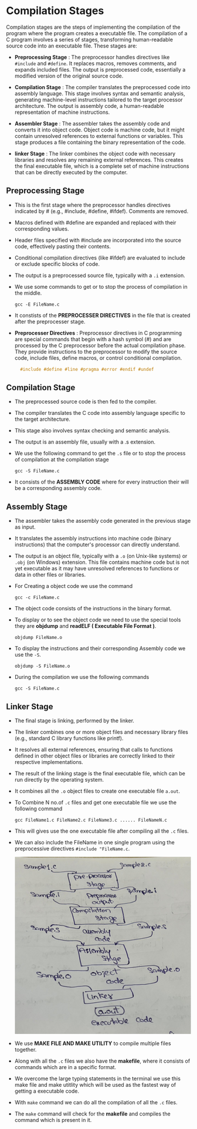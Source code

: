 # Compilation Stages
Compilation stages are the steps of implementing the compilation of the program where the program creates a executable file. The compilation of a C program involves a series of stages, transforming human-readable source code into an executable file. These stages are:
- **Preprocessing Stage** : The preprocessor handles directives like ```#include``` and ```#define```. It replaces macros, removes comments, and expands included files. The output is preprocessed code, essentially a modified version of the original source code.

- **Compilation Stage** : The compiler translates the preprocessed code into assembly language. This stage involves syntax and semantic analysis, generating machine-level instructions tailored to the target processor architecture. The output is assembly code, a human-readable representation of machine instructions.

- **Assembler Stage** : The assembler takes the assembly code and converts it into object code. Object code is machine code, but it might contain unresolved references to external functions or variables. This stage produces a file containing the binary representation of the code.

- **linker Stage** : The linker combines the object code with necessary libraries and resolves any remaining external references. This creates the final executable file, which is a complete set of machine instructions that can be directly executed by the computer.


## Preprocessing Stage
- This is the first stage where the preprocessor handles directives indicated by # (e.g., #include, #define, #ifdef). Comments are removed.
- Macros defined with #define are expanded and replaced with their corresponding values.
- Header files specified with #include are incorporated into the source code, effectively pasting their contents.
- Conditional compilation directives (like #ifdef) are evaluated to include or exclude specific blocks of code.
- The output is a preprocessed source file, typically with a ```.i``` extension.
- We use some commands to get or to stop the process of compilation in the middle.
  
  ```command
  gcc -E FileName.c
  ```

- It constists of the **PREPROCESSER DIRECTIVES** in the file that is created after the preprocesser stage.
- **Preprocesser Directives** : Preprocessor directives in C programming are special commands that begin with a hash symbol (#) and are processed by the C preprocessor before the actual compilation phase. They provide instructions to the preprocessor to modify the source code, include files, define macros, or control conditional compilation.
  ```c
    #include #define #line #pragma #error #endif #undef
  ```

## Compilation Stage
- The preprocessed source code is then fed to the compiler.
- The compiler translates the C code into assembly language specific to the target architecture.
- This stage also involves syntax checking and semantic analysis.
- The output is an assembly file, usually with a .s extension.
- We use the following command to get the ```.s``` file or to stop the process of compilation at the compilation stage

  ```command
  gcc -S FileName.c
  ```

- It consists of the **ASSEMBLY CODE** where for every instruction their will be a corresponding assembly code.

## Assembly Stage
- The assembler takes the assembly code generated in the previous stage as input.
- It translates the assembly instructions into machine code (binary instructions) that the computer's processor can directly understand.
- The output is an object file, typically with a ```.o``` (on Unix-like systems) or ```.obj``` (on Windows) extension. This file contains machine code but is not yet executable as it may have unresolved references to functions or data in other files or libraries.
- For Creating a object code we use the command
  
  ```command
  gcc -c FileName.c
  ```
  
- The object code consists of the instructions in the binary format.
- To display or to see the object code we need to use the special tools they are **objdump** and **readELF ( Executable File Format )**.
  
  ```command
  objdump FileName.o
  ```

- To display the instructions and their corresponding Assembly code we use the ```-S```.

  ```command
  objdump -S FileName.o
  ```
- During the compilation we use the following commands

  ```command
  gcc -S FileName.c
  ```

## Linker Stage
- The final stage is linking, performed by the linker.
- The linker combines one or more object files and necessary library files (e.g., standard C library functions like printf).
- It resolves all external references, ensuring that calls to functions defined in other object files or libraries are correctly linked to their respective implementations.
- The result of the linking stage is the final executable file, which can be run directly by the operating system.
- It combines all the ```.o``` object files to create one executable file ```a.out```.
- To Combine N no.of ```.c``` files and get one executable file we use the following command

  ```command
  gcc FileName1.c FileName2.c FileName3.c ...... FileNameN.c
  ```

- This will gives use the one executable file after compiling all the ```.c``` files.
- We can also include the FileName in one single program using the preprocessive directives ```#include "FileName.c```.
  <p align = "center">
    <img src="https://github.com/udaykiran243/Embeded-Systems/blob/c606bac6f5188baabc42b2514a5f314d2ffadfcf/LinkerStage.jpeg" alt="drawing" width="500"/>
  </p>
- We use **MAKE FILE AND MAKE UTILITY** to compile multiple files together.
- Along with all the ```.c``` files we also have the **makefile**, where it consists of commands which are in a specific format.
- We overcome the large typing statements in the terminal we use this make file and make utitlity which will be used as the fastest way of getting a executable code.
- With ```make``` command we can do all the compilation of all the ```.c``` files.
- The ```make``` command will check for the **makefile** and compiles the command which is present in it.




